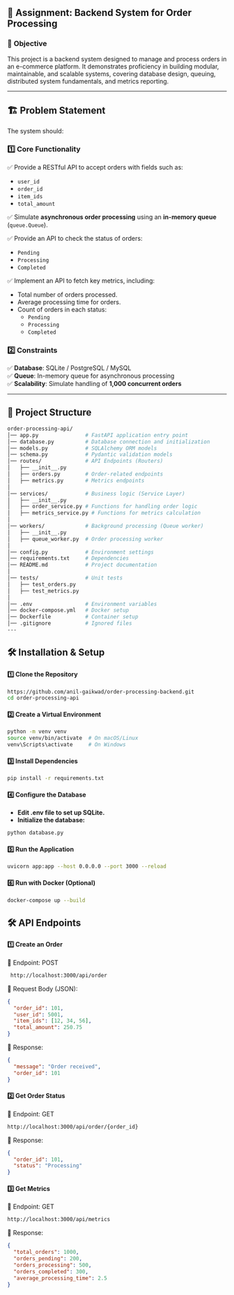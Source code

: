## 📝 Assignment: Backend System for Order Processing  

### 🎯 **Objective**  
This project is a backend system designed to manage and process orders in an e-commerce platform. It demonstrates proficiency in building modular, maintainable, and scalable systems, covering database design, queuing, distributed system fundamentals, and metrics reporting.  

---

## 🏗️ **Problem Statement**  

The system should:  

### **1️⃣ Core Functionality**  
✅ Provide a RESTful API to accept orders with fields such as:  
- `user_id`  
- `order_id`  
- `item_ids`  
- `total_amount`  

✅ Simulate **asynchronous order processing** using an **in-memory queue** (`queue.Queue`).  

✅ Provide an API to check the status of orders:  
- `Pending`  
- `Processing`  
- `Completed`  

✅ Implement an API to fetch key metrics, including:  
- Total number of orders processed.  
- Average processing time for orders.  
- Count of orders in each status:  
  - `Pending`  
  - `Processing`  
  - `Completed`  

### **2️⃣ Constraints**  
✅ **Database**: SQLite / PostgreSQL / MySQL  
✅ **Queue**: In-memory queue for asynchronous processing  
✅ **Scalability**: Simulate handling of **1,000 concurrent orders**  

---

## 📁 **Project Structure**  
```bash
order-processing-api/
│── app.py               # FastAPI application entry point
│── database.py          # Database connection and initialization
│── models.py            # SQLAlchemy ORM models
│── schema.py            # Pydantic validation models
│── routes/              # API Endpoints (Routers)
│   ├── __init__.py
│   ├── orders.py        # Order-related endpoints
│   ├── metrics.py       # Metrics endpoints
│
│── services/            # Business logic (Service Layer)
│   ├── __init__.py
│   ├── order_service.py # Functions for handling order logic
│   ├── metrics_service.py # Functions for metrics calculation
│
│── workers/             # Background processing (Queue worker)
│   ├── __init__.py
│   ├── queue_worker.py  # Order processing worker
│
│── config.py            # Environment settings
│── requirements.txt     # Dependencies
│── README.md            # Project documentation
│
│── tests/               # Unit tests
│   ├── test_orders.py
│   ├── test_metrics.py
│
│── .env                 # Environment variables
│── docker-compose.yml   # Docker setup
│── Dockerfile           # Container setup
│── .gitignore           # Ignored files
---
```

## 🛠️ **Installation & Setup**  

#### **1️⃣ Clone the Repository** 
```bash
https://github.com/anil-gaikwad/order-processing-backend.git
cd order-processing-api
```

#### **2️⃣ Create a Virtual Environment** 
 ```bash
 python -m venv venv
source venv/bin/activate  # On macOS/Linux
venv\Scripts\activate     # On Windows

 ```

#### **3️⃣ Install Dependencies**
```bash
pip install -r requirements.txt
```

#### **4️⃣ Configure the Database**
- **Edit .env file to set up SQLite.**
- **Initialize the database:**
```bash
python database.py
```

#### **5️⃣ Run the Application**  
```bash
uvicorn app:app --host 0.0.0.0 --port 3000 --reload
```

#### **6️⃣ Run with Docker (Optional)**  
```sh
docker-compose up --build
```

## 🛠 **API Endpoints**
#### 1️⃣ **Create an Order**

📌 Endpoint: POST
```bash
 http://localhost:3000/api/order
```
📌 Request Body (JSON):
```json
{
  "order_id": 101,
  "user_id": 5001,
  "item_ids": [12, 34, 56],
  "total_amount": 250.75
}
```

📌 Response:
```json
{
  "message": "Order received",
  "order_id": 101
}
```

#### 2️⃣ **Get Order Status**
📌 Endpoint: GET 

```bash
http://localhost:3000/api/order/{order_id}
```
📌 Response:
```json
{
  "order_id": 101,
  "status": "Processing"
}
```

#### 3️⃣ **Get Metrics**
📌 Endpoint: GET

```bash
http://localhost:3000/api/metrics
```
📌 Response:

```json
{
  "total_orders": 1000,
  "orders_pending": 200,
  "orders_processing": 500,
  "orders_completed": 300,
  "average_processing_time": 2.5
}
```
